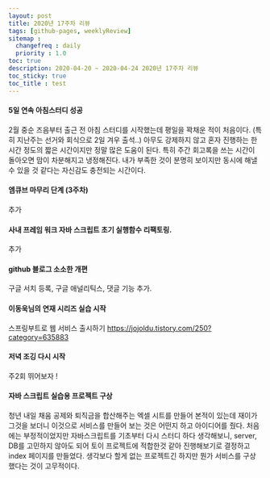 ```yaml
---
layout: post
title: 2020년 17주차 리뷰
tags: [github-pages, weeklyReview]
sitemap :
  changefreq : daily
  priority : 1.0
toc: true
description: 2020-04-20 ~ 2020-04-24 2020년 17주차 리뷰      
toc_sticky: true    
toc_title : test
---
```

      
#### 5일 연속 아침스터디 성공
2월 중순 즈음부터 출근 전 아침 스터디를 시작했는데 평일을 꽉채운 적이 처음이다. (특히 지난주는 선거와 회식으로 2일 겨우 출석..)
아무도 강제하지 않고 혼자 진행하는 한시간 정도의 짧은 시간이지만 정말 많은 도움이 된다. 특히 주간 회고록을 쓰는 시간이 돌아오면 맘이 차분해지고 냉정해진다. 내가 부족한 것이 분명히 보이지만 동시에 해낼 수 있을 것 같다는 자신감도 충전되는 시간이다.


#### 엠큐브 마무리 단계 (3주차)
추가

####  사내 프레임 워크 자바 스크립트 초기 실행함수 리팩토링.    
추가

####  github 블로그 소소한 개편     
구글 서치 등록, 구글 애널리틱스, 댓글 기능 추가.


####  이동욱님의 연재 시리즈 실습 시작
스프링부트로 웹 서비스 출시하기 https://jojoldu.tistory.com/250?category=635883


#### 저녁 조깅 다시 시작
주2회 뛰어보자 !


####  자바 스크립트 실습용 프로젝트 구상
청년 내일 채움 공제와 퇴직금을 합산해주는 엑셀 시트를 만들어 본적이 있는데 재이가 그것을 보더니 이것으로 서비스를 만들어 보는 것은 어떤지 하고 아이디어를 줬다. 처음에는 부정적이었지만 자바스크립트를 기초부터 다시 스터디 하다 생각해보니, server, DB를 고민하지 않아도 되어 토이 프로젝트에 적합한것 같아 진행해보기로 결정하고 index 페이지를 만들었다. 생각보다 할게 없는 프로젝트긴 하지만 뭔가 서비스를 구상했다는 것이 고무적이다.
